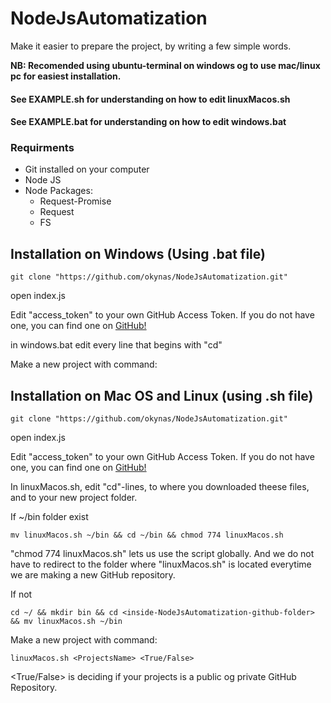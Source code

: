 # NodeJsAutomatization

Make it easier to prepare the project, by writing a few simple words. 

**NB: Recomended using ubuntu-terminal on windows og to use mac/linux pc for easiest installation.**

#### See EXAMPLE.sh for understanding on how to edit linuxMacos.sh

#### See EXAMPLE.bat for understanding on how to edit windows.bat

### Requirments

- Git installed on your computer
- Node JS
- Node Packages:
    - Request-Promise
    - Request
    - FS

## Installation on Windows (Using .bat file)

```
git clone "https://github.com/okynas/NodeJsAutomatization.git" 
```

open index.js

Edit "access_token" to your own GitHub Access Token. 
If you do not have one, you can find one on [GitHub!](https://github.com/settings/tokens)

in windows.bat edit every line that begins with "cd"

Make a new project with command:


## Installation on Mac OS and Linux (using .sh file)

```
git clone "https://github.com/okynas/NodeJsAutomatization.git" 
```

open index.js

Edit "access_token" to your own GitHub Access Token. 
If you do not have one, you can find one on [GitHub!](https://github.com/settings/tokens)

In linuxMacos.sh, edit "cd"-lines, to where you downloaded theese files, and to your new project folder. 

If ~/bin folder exist

```
mv linuxMacos.sh ~/bin && cd ~/bin && chmod 774 linuxMacos.sh
```

"chmod 774 linuxMacos.sh" lets us use the script globally. And we do not have to redirect to the folder where "linuxMacos.sh" is located everytime we are making a new GitHub repository. 

If not

```
cd ~/ && mkdir bin && cd <inside-NodeJsAutomatization-github-folder> && mv linuxMacos.sh ~/bin
```

Make a new project with command:

```
linuxMacos.sh <ProjectsName> <True/False>
```

<True/False> is deciding if your projects is a public og private GitHub Repository. 
